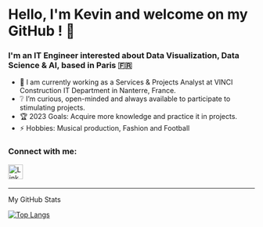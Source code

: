 # Hello, I'm Kevin and welcome on my GitHub ! 👋


### I'm an IT Engineer interested about Data Visualization, Data Science & AI, based in Paris :fr:

- 🔬 I am currently working as a Services & Projects Analyst at VINCI Construction IT Department in Nanterre, France.
- ❔ I’m curious, open-minded and always available to participate to stimulating projects.
- 🏆 2023 Goals: Acquire more knowledge and practice it in projects.
- ⚡ Hobbies: Musical production, Fashion and Football


### Connect with me:

[<img align="left" alt="LinkedIn" width="30px" src="https://upload.wikimedia.org/wikipedia/commons/thumb/c/ca/LinkedIn_logo_initials.png/640px-LinkedIn_logo_initials.png" />][LinkedIn]

<br />
<br />

---

<summary>My GitHub Stats</summary>


[![Top Langs](https://github-readme-stats.vercel.app/api/top-langs/?username=kevinnclas)](https://github.com/anuraghazra/github-readme-stats)



[LinkedIn]: https://www.linkedin.com/in/kevin-nicolas-78600/
